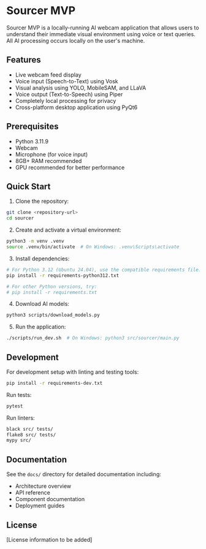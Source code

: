 # Sourcer MVP

Sourcer MVP is a locally-running AI webcam application that allows users to understand their immediate visual environment using voice or text queries. All AI processing occurs locally on the user's machine.

## Features

- Live webcam feed display
- Voice input (Speech-to-Text) using Vosk
- Visual analysis using YOLO, MobileSAM, and LLaVA
- Voice output (Text-to-Speech) using Piper
- Completely local processing for privacy
- Cross-platform desktop application using PyQt6

## Prerequisites

- Python 3.11.9
- Webcam
- Microphone (for voice input)
- 8GB+ RAM recommended
- GPU recommended for better performance

## Quick Start

1. Clone the repository:
```bash
git clone <repository-url>
cd sourcer
```

2. Create and activate a virtual environment:
```bash
python3 -m venv .venv
source .venv/bin/activate  # On Windows: .venv\Scripts\activate
```

3. Install dependencies:
```bash
# For Python 3.12 (Ubuntu 24.04), use the compatible requirements file:
pip install -r requirements-python312.txt

# For other Python versions, try:
# pip install -r requirements.txt
```

4. Download AI models:
```bash
python3 scripts/download_models.py
```

5. Run the application:
```bash
./scripts/run_dev.sh  # On Windows: python3 src/sourcer/main.py
```

## Development

For development setup with linting and testing tools:
```bash
pip install -r requirements-dev.txt
```

Run tests:
```bash
pytest
```

Run linters:
```bash
black src/ tests/
flake8 src/ tests/
mypy src/
```

## Documentation

See the `docs/` directory for detailed documentation including:
- Architecture overview
- API reference
- Component documentation
- Deployment guides

## License

[License information to be added]